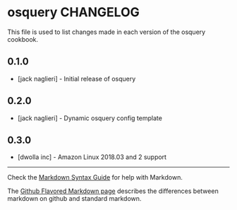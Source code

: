 osquery CHANGELOG
=====================

This file is used to list changes made in each version of the osquery cookbook.

0.1.0
-----
- [jack naglieri] - Initial release of osquery

0.2.0
-----
- [jack naglieri] - Dynamic osquery config template

0.3.0
-----
- [dwolla inc] - Amazon Linux 2018.03 and 2 support
- - -
Check the [Markdown Syntax Guide](http://daringfireball.net/projects/markdown/syntax) for help with Markdown.

The [Github Flavored Markdown page](http://github.github.com/github-flavored-markdown/) describes the differences between markdown on github and standard markdown.
